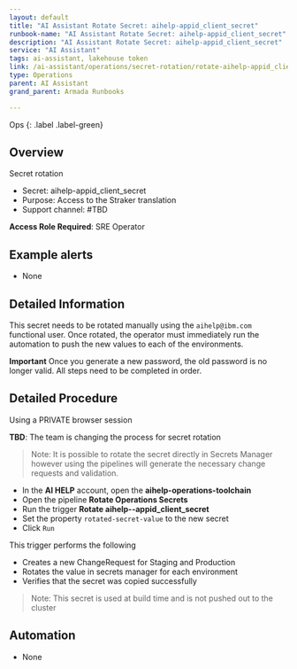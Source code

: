 ```yaml
---
layout: default
title: "AI Assistant Rotate Secret: aihelp-appid_client_secret"
runbook-name: "AI Assistant Rotate Secret: aihelp-appid_client_secret"
description: "AI Assistant Rotate Secret: aihelp-appid_client_secret"
service: "AI Assistant"
tags: ai-assistant, lakehouse token
link: /ai-assistant/operations/secret-rotation/rotate-aihelp-appid_client_secret.html
type: Operations
parent: AI Assistant
grand_parent: Armada Runbooks

---
```


Ops
{: .label .label-green}

## Overview

Secret rotation

- Secret: aihelp-appid_client_secret
- Purpose: Access to the Straker translation
- Support channel: #TBD

**Access Role Required**: SRE Operator

## Example alerts

- None

## Detailed Information

This secret needs to be rotated manually using the `aihelp@ibm.com` functional user.  Once rotated, the operator must immediately run the automation to push the new values to each of the environments.

**Important** Once you generate a new password, the old password is no longer valid.  All steps need to be completed in order.

## Detailed Procedure

Using a PRIVATE browser session

**TBD**: The team is changing the process for secret rotation

> Note:  It is possible to rotate the secret directly in Secrets Manager however using the pipelines will generate the necessary change requests and validation.

- In the **AI HELP** account, open the **aihelp-operations-toolchain**
- Open the pipeline **Rotate Operations Secrets**
- Run the trigger **Rotate aihelp--appid_client_secret**
- Set the property `rotated-secret-value` to the new secret
- Click `Run`

This trigger performs the following

- Creates a new ChangeRequest for Staging and Production
- Rotates the value in secrets manager for each environment
- Verifies that the secret was copied successfully

> Note: This secret is used at build time and is not pushed out to the cluster

## Automation

- None
